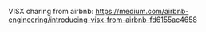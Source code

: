 VISX charing from airbnb: https://medium.com/airbnb-engineering/introducing-visx-from-airbnb-fd6155ac4658
